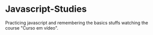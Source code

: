 # Javascript-Studies
Practicing javascript and remembering the basics stuffs watching the course "Curso em vídeo".

